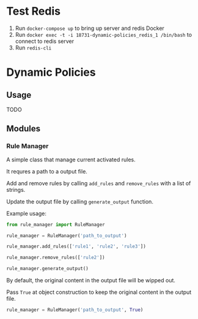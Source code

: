 
# Test Redis
1. Run `docker-compose up` to bring up server and redis Docker
2. Run `docker exec -t -i 18731-dynamic-policies_redis_1 /bin/bash` to connect to redis server
3. Run `redis-cli`

# Dynamic Policies

## Usage

TODO

## Modules

### Rule Manager

A simple class that manage current activated rules.

It requres a path to a output file.

Add and remove rules by calling ```add_rules``` and ```remove_rules``` with a list of strings.

Update the output file by calling ```generate_output``` function.

Example usage:

```python
from rule_manager import RuleManager

rule_manager = RuleManager('path_to_output')

rule_manager.add_rules(['rule1', 'rule2', 'rule3'])

rule_manager.remove_rules(['rule2'])

rule_manager.generate_output()
```

By default, the original content in the output file will be wipped out.

Pass ```True``` at object construction to keep the original content in the output file.

```python
rule_manager = RuleManager('path_to_output', True)
```
